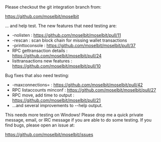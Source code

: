 Please checkout the git integration branch from:

https://github.com/moselbit/moselbit

... and help test.  The new features that need testing are:

* -nolisten : https://github.com/moselbit/moselbit/pull/11
* -rescan : scan block chain for missing wallet transactions
* -printtoconsole : https://github.com/moselbit/moselbit/pull/37
* RPC gettransaction details : https://github.com/moselbit/moselbit/pull/24
* listtransactions new features : https://github.com/moselbit/moselbit/pull/10

Bug fixes that also need testing:

* -maxconnections= : https://github.com/moselbit/moselbit/pull/42
* RPC listaccounts minconf : https://github.com/moselbit/moselbit/pull/27
* RPC move, add time to output : https://github.com/moselbit/moselbit/pull/21
* ...and several improvements to --help output.

This needs more testing on Windows!  Please drop me a quick private message, email, or IRC message if you are able to do some testing.  If you find bugs, please open an issue at:

https://github.com/moselbit/moselbit/issues
